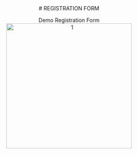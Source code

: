 <center>
# REGISTRATION FORM



<p>
Demo Registration Form <br>
<img height="328px" width="328px" src="https://user-images.githubusercontent.com/92852926/233700264-90908695-5afc-47e2-ae81-e137abb2ab4d.png" alt="1"/>

</p>
  </center>
